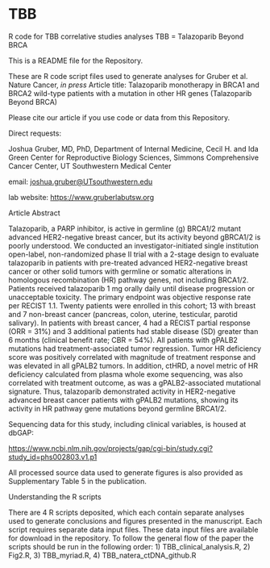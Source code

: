 # TBB
R code for TBB correlative studies analyses
TBB = Talazoparib Beyond BRCA

This is a README file for the Repository. 

These are R code script files used to generate analyses for Gruber et al. Nature Cancer, _in press_ 
Article title: Talazoparib monotherapy in BRCA1 and BRCA2 wild-type patients with a mutation in other HR genes (Talazoparib Beyond BRCA)

Please cite our article if you use code or data from this Repository.  

Direct requests:

Joshua Gruber, MD, PhD,
Department of Internal Medicine,
Cecil H. and Ida Green Center for Reproductive Biology Sciences,
Simmons Comprehensive Cancer Center,
UT Southwestern Medical Center

email: joshua.gruber@UTsouthwestern.edu

lab website: https://www.gruberlabutsw.org

Article Abstract

Talazoparib, a PARP inhibitor, is active in germline (g) BRCA1/2 mutant advanced HER2-negative breast cancer, but its activity beyond gBRCA1/2 is poorly understood. We conducted an investigator-initiated single institution open-label, non-randomized phase II trial with a 2-stage design to evaluate talazoparib in patients with pre-treated advanced HER2-negative breast cancer or other solid tumors with germline or somatic alterations in homologous recombination (HR) pathway genes, not including BRCA1/2. Patients received talazoparib 1 mg orally daily until disease progression or unacceptable toxicity. The primary endpoint was objective response rate per RECIST 1.1. Twenty patients were enrolled in this cohort; 13 with breast and 7 non-breast cancer (pancreas, colon, uterine, testicular, parotid salivary). In patients with breast cancer, 4 had a RECIST partial response (ORR = 31%) and 3 additional patients had stable disease (SD) greater than 6 months (clinical benefit rate; CBR = 54%). All patients with gPALB2 mutations had treatment-associated tumor regression. Tumor HR deficiency score was positively correlated with magnitude of treatment response and was elevated in all gPALB2 tumors. In addition, ctHRD, a novel metric of HR deficiency calculated from plasma whole exome sequencing, was also correlated with treatment outcome, as was a gPALB2-associated mutational signature. Thus, talazoparib demonstrated activity in HER2-negative advanced breast cancer patients with gPALB2 mutations, showing its activity in HR pathway gene mutations beyond germline BRCA1/2. 

Sequencing data for this study, including clinical variables, is housed at dbGAP:

https://www.ncbi.nlm.nih.gov/projects/gap/cgi-bin/study.cgi?study_id=phs002803.v1.p1

All processed source data used to generate figures is also provided as Supplementary Table 5 in the publication.

Understanding the R scripts

There are 4 R scripts deposited, which each contain separate analyses used to generate conclusions and figures presented in the manuscript. Each script requires separate data input files.  These data input files are available for download in the repository. To follow the general flow of the paper the scripts should be run in the following order: 1) TBB_clinical_analysis.R, 2) Fig2.R, 3) TBB_myriad.R, 4) TBB_natera_ctDNA_github.R






